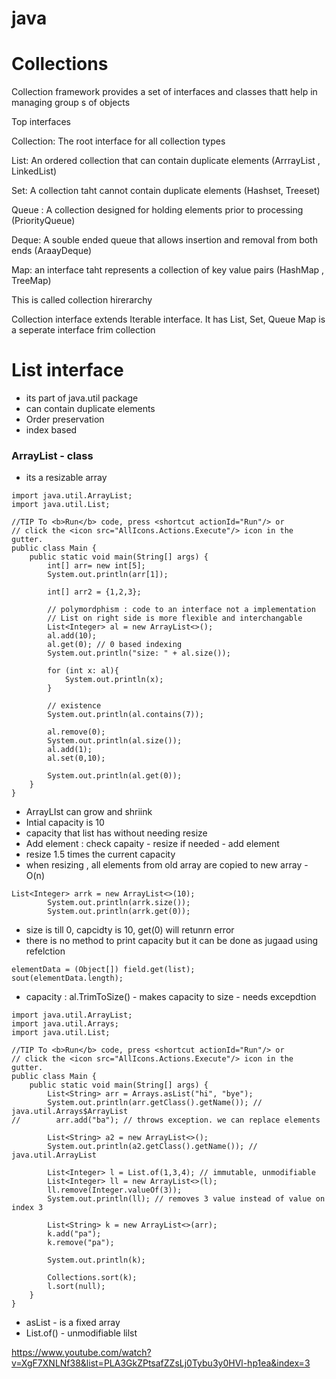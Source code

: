 java
====

# Collections

Collection framework provides a set of interfaces and classes thatt help in managing group s of objects

Top interfaces

Collection: The root interface for all collection types

List: An ordered collection that can contain duplicate elements (ArrrayList , LinkedList)

Set: A collection taht cannot contain duplicate  elements (Hashset, Treeset)

Queue : A collection designed for holding elements prior to processing (PriorityQueue)

Deque: A souble ended queue that allows insertion and removal from both ends (AraayDeque)

Map: an interface taht represents a collection of key value pairs (HashMap , TreeMap)

This is called collection hirerarchy

Collection interface extends Iterable interface. It has List, Set, Queue
Map is a seperate interface frim collection

# List interface

- its part of java.util package
- can contain duplicate elements
- Order preservation
- index based

### ArrayList - class
- its a resizable array

```
import java.util.ArrayList;
import java.util.List;

//TIP To <b>Run</b> code, press <shortcut actionId="Run"/> or
// click the <icon src="AllIcons.Actions.Execute"/> icon in the gutter.
public class Main {
    public static void main(String[] args) {
        int[] arr= new int[5];
        System.out.println(arr[1]);

        int[] arr2 = {1,2,3};

        // polymordphism : code to an interface not a implementation
        // List on right side is more flexible and interchangable
        List<Integer> al = new ArrayList<>();
        al.add(10);
        al.get(0); // 0 based indexing
        System.out.println("size: " + al.size());

        for (int x: al){
            System.out.println(x);
        }

        // existence
        System.out.println(al.contains(7));

        al.remove(0);
        System.out.println(al.size());
        al.add(1);
        al.set(0,10);

        System.out.println(al.get(0));
    }
}
```

- ArrayLIst can grow and shriink
- Intial capacity is 10
- capacity that list has without needing resize
- Add element : check capaity - resize if needed - add element
- resize 1.5 times the current capacity 
- when resizing , all elements from old array are copied to new array - O(n)


```
List<Integer> arrk = new ArrayList<>(10);
        System.out.println(arrk.size());
        System.out.println(arrk.get(0));
```
 
 - size is till 0, capcidty is 10, get(0)  will retunrn error
 - there is no method to print capacity but it can be done as jugaad using refelction
 
```
elementData = (Object[]) field.get(list);
sout(elementData.length);
```

- capacity : al.TrimToSize() - makes capacity to size - needs excepdtion

```
import java.util.ArrayList;
import java.util.Arrays;
import java.util.List;

//TIP To <b>Run</b> code, press <shortcut actionId="Run"/> or
// click the <icon src="AllIcons.Actions.Execute"/> icon in the gutter.
public class Main {
    public static void main(String[] args) {
        List<String> arr = Arrays.asList("hi", "bye");
        System.out.println(arr.getClass().getName()); //  java.util.Arrays$ArrayList
//        arr.add("ba"); // throws exception. we can replace elements

        List<String> a2 = new ArrayList<>();
        System.out.println(a2.getClass().getName()); // java.util.ArrayList

        List<Integer> l = List.of(1,3,4); // immutable, unmodifiable
        List<Integer> ll = new ArrayList<>(l);
        ll.remove(Integer.valueOf(3));
        System.out.println(ll); // removes 3 value instead of value on index 3
        
        List<String> k = new ArrayList<>(arr);
        k.add("pa");
        k.remove("pa");

        System.out.println(k);
        
        Collections.sort(k);
        l.sort(null);
    }
}
```

- asList - is a fixed array
- List.of() - unmodifiable lilst

https://www.youtube.com/watch?v=XgF7XNLNf38&list=PLA3GkZPtsafZZsLj0Tybu3y0HVl-hp1ea&index=3

